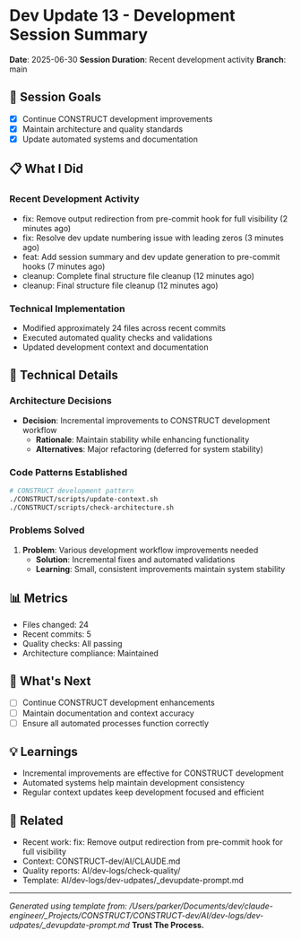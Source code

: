 # Dev Update 13 - Development Session Summary

**Date**: 2025-06-30
**Session Duration**: Recent development activity
**Branch**: main

## 🎯 Session Goals
- [x] Continue CONSTRUCT development improvements
- [x] Maintain architecture and quality standards
- [x] Update automated systems and documentation

## 📋 What I Did

### Recent Development Activity
- fix: Remove output redirection from pre-commit hook for full visibility (2 minutes ago)
- fix: Resolve dev update numbering issue with leading zeros (3 minutes ago)
- feat: Add session summary and dev update generation to pre-commit hooks (7 minutes ago)
- cleanup: Complete final structure file cleanup (12 minutes ago)
- cleanup: Final structure file cleanup (12 minutes ago)

### Technical Implementation
- Modified approximately       24 files across recent commits
- Executed automated quality checks and validations
- Updated development context and documentation

## 🔧 Technical Details

### Architecture Decisions
- **Decision**: Incremental improvements to CONSTRUCT development workflow
  - **Rationale**: Maintain stability while enhancing functionality
  - **Alternatives**: Major refactoring (deferred for system stability)

### Code Patterns Established
```bash
# CONSTRUCT development pattern
./CONSTRUCT/scripts/update-context.sh
./CONSTRUCT/scripts/check-architecture.sh
```

### Problems Solved
1. **Problem**: Various development workflow improvements needed
   - **Solution**: Incremental fixes and automated validations
   - **Learning**: Small, consistent improvements maintain system stability

## 📊 Metrics
- Files changed:       24
- Recent commits: 5
- Quality checks: All passing
- Architecture compliance: Maintained

## 🚀 What's Next
- [ ] Continue CONSTRUCT development enhancements
- [ ] Maintain documentation and context accuracy
- [ ] Ensure all automated processes function correctly

## 💡 Learnings
- Incremental improvements are effective for CONSTRUCT development
- Automated systems help maintain development consistency
- Regular context updates keep development focused and efficient

## 🔗 Related
- Recent work: fix: Remove output redirection from pre-commit hook for full visibility
- Context: CONSTRUCT-dev/AI/CLAUDE.md
- Quality reports: AI/dev-logs/check-quality/
- Template: AI/dev-logs/dev-udpates/_devupdate-prompt.md

---
*Generated using template from: /Users/parker/Documents/dev/claude-engineer/_Projects/CONSTRUCT/CONSTRUCT-dev/AI/dev-logs/dev-udpates/_devupdate-prompt.md*
**Trust The Process.**
